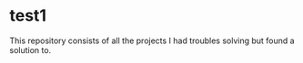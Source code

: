 # test1
This repository consists of all the projects I had troubles solving but found a solution to.